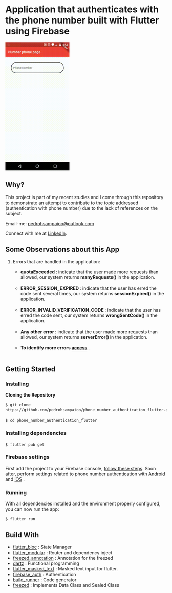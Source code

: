 # Application that authenticates with the phone number built with Flutter using Firebase

<img src="/readme/demo/pages.gif" width="200" height="400">

## Why?

This project is part of my recent studies and I come through this repository to demonstrate an attempt to contribute to the topic addressed (authentication with phone number) due to the lack of references on the subject.

Email-me: pedrohsampaioo@outlook.com

Connect with me at [LinkedIn](https://www.linkedin.com/in/pedro-henrique-da-silva-sampaio-ba2b7716b/).

## Some Observations about this App

1. Errors that are handled in the application:
   <br>
     
    - <strong> quotaExceeded </strong> : indicate that the user made more requests than allowed, our system returns <strong> manyRequests() </strong> in the application.
   <br>
   
   - <strong> ERROR_SESSION_EXPIRED </strong> : indicate that the user has erred the code sent several times, our system returns <strong> sessionExpired() </strong> in the application.
   <br>
   
   - <strong> ERROR_INVALID_VERIFICATION_CODE </strong> : indicate that the user has erred the code sent, our system returns <strong> wrongSentCode() </strong> in the application.
   <br>
   
   - <strong> Any other error </strong> : indicate that the user made more requests than allowed, our system returns <strong> serverError() </strong> in the application.
   <br>
   
   - <strong> To identify more errors <a href="https://github.com/firebase/FirebaseUI-Android/blob/master/auth/src/main/java/com/firebase/ui/auth/util/FirebaseAuthError.java">access</a> </strong>.
   <br>

## Getting Started

### Installing

**Cloning the Repository**

```
$ git clone https://github.com/pedrohsampaioo/phone_number_authentication_flutter.git

$ cd phone_number_authentication_flutter
```

### Installing dependencies

```
$ flutter pub get
```

### Firebase settings

First add the project to your Firebase console, <a href="https://firebase.google.com/docs/android/setup?authuser=0">follow these steps</a>. Soon after, perform settings related to phone number authentication with <a href="https://firebase.google.com/docs/auth/android/phone-auth">Android</a> and <a href="https://firebase.google.com/docs/auth/ios/phone-auth">iOS</a> .

### Running

With all dependencies installed and the environment properly configured, you can now run the app:

```
$ flutter run
```

## Build With

- <a href="https://pub.dev/packages/flutter_bloc">flutter_bloc</a> : State Manager
- <a href="https://pub.dev/packages/flutter_modular">flutter_modular</a> : Router and dependency inject
- <a href="https://pub.dev/packages/freezed_annotation">freezed_annotation</a> : Annotation for the freezed
- <a href="https://pub.dev/packages/dartz">dartz</a> : Functional programming
- <a href="https://pub.dev/packages/flutter_masked_text">flutter_masked_text</a> : Masked text input for flutter.
- <a href="">firebase_auth</a> : Authentication
- <a href="https://pub.dev/packages/build_runner">build_runner</a> : Code generator
- <a href="https://pub.dev/packages/freezed">freezed</a> : Implements Data Class and Sealed Class

